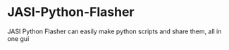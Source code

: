 # JASI-Python-Flasher
JASI Python Flasher can easily make python scripts and share them, all in one gui
